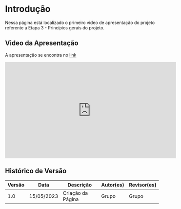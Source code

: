 # Introdução

Nessa página está localizado o primeiro video de apresentação do projeto referente a Etapa 3 - Princípios gerais do projeto.

## Video da Apresentação

A apresentação se encontra no [link](https://www.youtube.com/watch?v=l0xgvjbAQA4)

<iframe width="560" height="315" src="https://www.youtube.com/embed/pFsMw969SaY" title="YouTube video player" frameborder="0" allow="accelerometer; autoplay; clipboard-write; encrypted-media; gyroscope; picture-in-picture; web-share" allowfullscreen></iframe>

## Histórico de Versão

| Versão | Data       | Descrição         | Autor(es) | Revisor(es) |
| ------ | ---------- | ----------------- | --------- | ----------- |
| 1.0    | 15/05/2023 | Criação da Página | Grupo     | Grupo       |